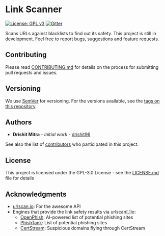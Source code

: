 # Link Scanner

[![License: GPL v3](https://img.shields.io/badge/License-GPLv3-blue.svg)](https://www.gnu.org/licenses/gpl-3.0) [![Gitter](https://badges.gitter.im/Link-Scanner/community.svg)](https://gitter.im/Link-Scanner/community?utm_source=badge&utm_medium=badge&utm_campaign=pr-badge&utm_content=badge)

Scans URLs against blacklists to find out its safety.
This project is still in development. Feel free to report bugs, suggestions and feature requests.

## Contributing
Please read [CONTRIBUTING.md](https://github.com/drishit96/Link-Scanner/blob/master/CONTRIBUTING.md) for details on the process for submitting pull requests and issues.

## Versioning

We use [SemVer](http://semver.org/) for versioning. For the versions available, see the [tags on this repository](https://github.com/drishit96/Link-Scanner/tags). 

## Authors

* **Drishit Mitra** - *Initial work* - [drishit96](https://github.com/drishit96)

See also the list of [contributors](https://github.com/drishit96/Link-Scanner/graphs/contributors) who participated in this project.

## License

This project is licensed under the GPL-3.0 License - see the [LICENSE.md](LICENSE.md) file for details

## Acknowledgments

* [urlscan.io](https://urlscan.io/): For the awesome API
* Engines that provide the link safety results via urlscan[.]io:
    * [OpenPhish](https://openphish.com/): AI-powered list of potential phishing sites
    * [PhishTank](https://www.phishtank.com/): List of potential phishing sites
    * [CertStream](https://certstream.calidog.io/): Suspicious domains flying through CertStream
